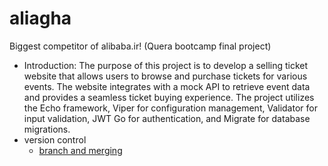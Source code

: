 # aliagha
Biggest competitor of alibaba.ir! (Quera bootcamp final project)
* Introduction:
 The purpose of this project is to develop a selling ticket website that allows users to browse and purchase tickets for various events. The website integrates with a mock API to retrieve event data and provides a seamless ticket buying experience. The project utilizes the Echo framework, Viper for configuration management, Validator for input validation, JWT Go for authentication, and Migrate for database migrations.
 * version control
	* [branch and merging](https://github.com/alirezadoostimehr/aliagha/blob/init-document/versioncontrol/branchandmerg.md)
	
